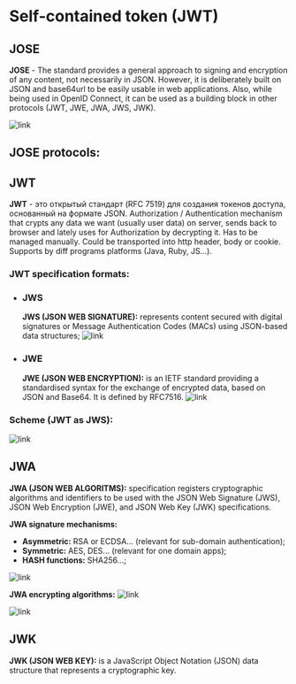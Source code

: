# Self-contained token (JWT)

## JOSE
**JOSE** - The standard provides a general approach to signing and encryption of any
content, not necessarily in JSON. However, it is deliberately built on JSON and 
base64url to be easily usable in web applications. Also, while being used in 
OpenID Connect, it can be used as a building block in other protocols (JWT, JWE,
JWA, JWS, JWK).

![link](https://image.slidesharecdn.com/20180220webhack11overviewofjsonobjectsigningandencryption-180226064217/95/overview-of-json-object-signing-and-encryption-7-638.jpg?cb=1519627630)

## JOSE protocols:

## JWT
**JWT** - это открытый стандарт (RFC 7519) для создания токенов доступа, 
основанный на формате JSON. Authorization / Authentication mechanism that
crypts any data we want (usually user data) on server, sends back to browser 
and lately uses for Authorization by decrypting it. Has to be managed manually. 
Could be transported into http header, body or cookie. Supports by diff 
programs platforms (Java, Ruby, JS...).

### JWT specification formats:
  - ### JWS
    **JWS (JSON WEB SIGNATURE):** represents content secured with digital signatures
    or Message Authentication Codes (MACs) using JSON-based data structures;
    ![link](https://miro.medium.com/max/875/1*sz6bIndG2bTBGcZ8ocmM5Q.png)
    
  - ### JWE
    **JWE (JSON WEB ENCRYPTION):** is an IETF standard providing a standardised 
    syntax for the exchange of encrypted data, based on JSON and Base64. It is
    defined by RFC7516.
    ![link](https://miro.medium.com/max/875/1*-qEUNh7EYxBbnnt0Xk997g.png)
    
### Scheme (JWT as JWS):
![link](https://drive.google.com/uc?id=14bKoarW-yLGHVwWSvDc0nRnYI5wMqCJK)

## JWA
**JWA (JSON WEB ALGORITMS):** specification registers cryptographic algorithms and
identifiers to be used with the JSON Web Signature (JWS), JSON Web Encryption (JWE),
and JSON Web Key (JWK) specifications.

**JWA signature mechanisms:**
  - **Asymmetric:** RSA or ECDSA... (relevant for sub-domain authentication);
  - **Symmetric:** AES, DES... (relevant for one domain apps);
  - **HASH functions:** SHA256...;

![link](https://hacksandsecurity.org/sites/default/files/u3/1_23RpkZuWAeSP7x0YdMtsdQ.png)

**JWA encrypting algorithms:**
![link](https://www.cryptomathic.com/hubfs/Images_misc/Blog-Photos/Table-Algorithms-Key-Management.png)

![link](https://www.researchgate.net/profile/Juan-Burguillo/publication/260402686/figure/tbl2/AS:669102762901509@1536537938575/List-of-supported-encryption-algorithms-and-its-main-features.png)

## JWK
**JWK (JSON WEB KEY):** is a JavaScript Object Notation (JSON) data structure that
represents a cryptographic key.